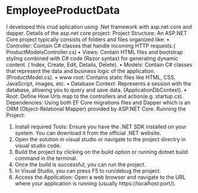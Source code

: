 # EmployeeProductData
I developed this crud aplication using .Net framework with asp.net core and dapper. 
Details of the asp.net core project:
Project Structure: An ASP.NET Core project typically consists of folders and files organized like:
•	Controller: Contain C# classes that handle incoming HTTP requests.( ProductModelsController.cs)
•	Views: Contain HTML files and bootstrap styling combined with C# code (Razor syntax) for generating dynamic content. ( Index, Create, Edit, Details, Delete).
•	Models: Contain C# classes that represent the data and business logic of the application.(ProductModel.cs).
•	www root: Contains static files like HTML, CSS, JavaScript, images, etc.
•	Database Context: Represents a session with the database, allowing you to query and save data. (ApplicationDbContext).
•	Root: Define How Urls map to the controllers and  action(e.g. startup.cs).
Dependencies:  Using  both EF Core migrations files and Dapper which is an ORM (Object-Relational Mapper) provided by ASP.NET Core.
Running the Project: 
1.	Install required Tools: Ensure you have the .NET SDK installed on your system. You can download it from the official .NET website.
2.	Open the solution in visual studio or navigate to the project directry in visual studio code.
3.	Build the project by clicking on the build option or running dotnet build command in the terminal.
4.	Once the build is successful, you can run the project. 
5.	In Visual Studio, you can press F5 to run/debug the project.
6.	Access the Application:
Open a web browser and navigate to the URL where your application is running (usually https://localhost:port/).


